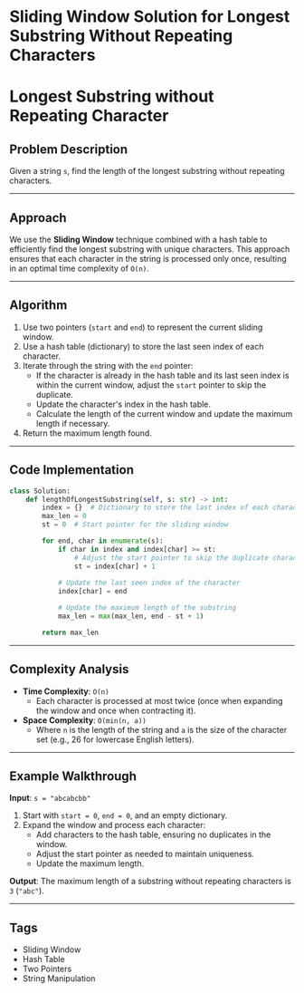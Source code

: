 # Sliding Window Solution for Longest Substring Without Repeating Characters
# Longest Substring without Repeating Character

## Problem Description
Given a string `s`, find the length of the longest substring without repeating characters.

---

## Approach
We use the **Sliding Window** technique combined with a hash table to efficiently find the longest substring with unique characters. This approach ensures that each character in the string is processed only once, resulting in an optimal time complexity of `O(n)`.

---

## Algorithm
1. Use two pointers (`start` and `end`) to represent the current sliding window.
2. Use a hash table (dictionary) to store the last seen index of each character.
3. Iterate through the string with the `end` pointer:
    - If the character is already in the hash table and its last seen index is within the current window, adjust the `start` pointer to skip the duplicate.
    - Update the character's index in the hash table.
    - Calculate the length of the current window and update the maximum length if necessary.
4. Return the maximum length found.

---

## Code Implementation
```python
class Solution:
    def lengthOfLongestSubstring(self, s: str) -> int:
        index = {}  # Dictionary to store the last index of each character
        max_len = 0
        st = 0  # Start pointer for the sliding window

        for end, char in enumerate(s):
            if char in index and index[char] >= st:
                # Adjust the start pointer to skip the duplicate character
                st = index[char] + 1
            
            # Update the last seen index of the character
            index[char] = end

            # Update the maximum length of the substring
            max_len = max(max_len, end - st + 1)

        return max_len
```

---

## Complexity Analysis
- **Time Complexity**: `O(n)`
    - Each character is processed at most twice (once when expanding the window and once when contracting it).
- **Space Complexity**: `O(min(n, a))`
    - Where `n` is the length of the string and `a` is the size of the character set (e.g., 26 for lowercase English letters).

---

## Example Walkthrough
**Input**: `s = "abcabcbb"`

1. Start with `start = 0`, `end = 0`, and an empty dictionary.
2. Expand the window and process each character:
   - Add characters to the hash table, ensuring no duplicates in the window.
   - Adjust the start pointer as needed to maintain uniqueness.
   - Update the maximum length.

**Output**: The maximum length of a substring without repeating characters is `3` (`"abc"`).

---

## Tags
- Sliding Window
- Hash Table
- Two Pointers
- String Manipulation
